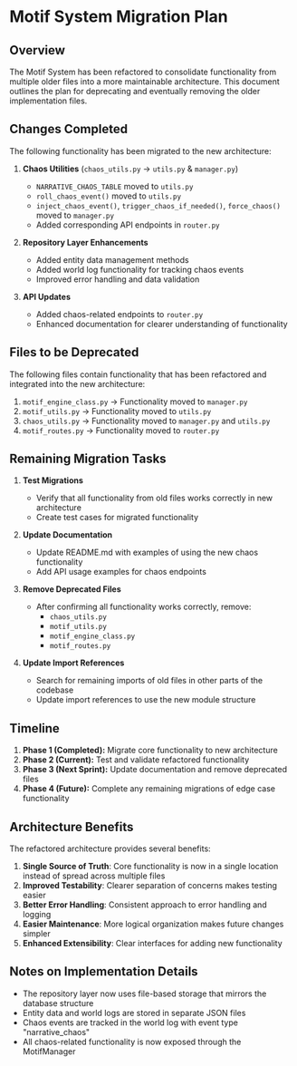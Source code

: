 # Motif System Migration Plan

## Overview

The Motif System has been refactored to consolidate functionality from multiple older files into a more maintainable architecture. This document outlines the plan for deprecating and eventually removing the older implementation files.

## Changes Completed

The following functionality has been migrated to the new architecture:

1. **Chaos Utilities** (`chaos_utils.py` → `utils.py` & `manager.py`)
   - `NARRATIVE_CHAOS_TABLE` moved to `utils.py`
   - `roll_chaos_event()` moved to `utils.py`
   - `inject_chaos_event()`, `trigger_chaos_if_needed()`, `force_chaos()` moved to `manager.py`
   - Added corresponding API endpoints in `router.py`

2. **Repository Layer Enhancements**
   - Added entity data management methods
   - Added world log functionality for tracking chaos events
   - Improved error handling and data validation

3. **API Updates**
   - Added chaos-related endpoints to `router.py`
   - Enhanced documentation for clearer understanding of functionality

## Files to be Deprecated

The following files contain functionality that has been refactored and integrated into the new architecture:

1. `motif_engine_class.py` → Functionality moved to `manager.py`
2. `motif_utils.py` → Functionality moved to `utils.py`
3. `chaos_utils.py` → Functionality moved to `manager.py` and `utils.py`
4. `motif_routes.py` → Functionality moved to `router.py`

## Remaining Migration Tasks

1. **Test Migrations**
   - Verify that all functionality from old files works correctly in new architecture
   - Create test cases for migrated functionality

2. **Update Documentation**
   - Update README.md with examples of using the new chaos functionality
   - Add API usage examples for chaos endpoints

3. **Remove Deprecated Files**
   - After confirming all functionality works correctly, remove:
     - `chaos_utils.py`
     - `motif_utils.py`
     - `motif_engine_class.py`
     - `motif_routes.py`

4. **Update Import References**
   - Search for remaining imports of old files in other parts of the codebase
   - Update import references to use the new module structure

## Timeline

1. **Phase 1 (Completed):** Migrate core functionality to new architecture
2. **Phase 2 (Current):** Test and validate refactored functionality
3. **Phase 3 (Next Sprint):** Update documentation and remove deprecated files
4. **Phase 4 (Future):** Complete any remaining migrations of edge case functionality

## Architecture Benefits

The refactored architecture provides several benefits:

1. **Single Source of Truth**: Core functionality is now in a single location instead of spread across multiple files
2. **Improved Testability**: Clearer separation of concerns makes testing easier
3. **Better Error Handling**: Consistent approach to error handling and logging
4. **Easier Maintenance**: More logical organization makes future changes simpler
5. **Enhanced Extensibility**: Clear interfaces for adding new functionality

## Notes on Implementation Details

- The repository layer now uses file-based storage that mirrors the database structure
- Entity data and world logs are stored in separate JSON files
- Chaos events are tracked in the world log with event type "narrative_chaos"
- All chaos-related functionality is now exposed through the MotifManager 